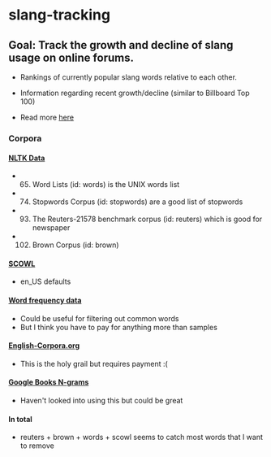 # slang-tracking

## Goal: Track the growth and decline of slang usage on online forums.
- Rankings of currently popular slang words relative to each other.
- Information regarding recent growth/decline (similar to Billboard Top 100)

- Read more [here](https://docs.google.com/document/d/1kXFS8nniL8kICFqFjQzA3XOBMj9tsrYLD_1oXKTfyFc/edit?usp=sharing)

### Corpora
#### [NLTK Data](https://www.nltk.org/nltk_data/)
- 65. Word Lists (id: words) is the UNIX words list
- 74. Stopwords Corpus (id: stopwords) are a good list of stopwords
- 93. The Reuters-21578 benchmark corpus (id: reuters) which is good for newspaper
- 102. Brown Corpus (id: brown)

#### [SCOWL](http://wordlist.aspell.net/)
- en_US defaults

#### [Word frequency data](https://www.wordfrequency.info/)
- Could be useful for filtering out common words
- But I think you have to pay for anything more than samples

#### [English-Corpora.org](https://www.english-corpora.org/)
- This is the holy grail but requires payment :(

#### [Google Books N-grams](https://storage.googleapis.com/books/ngrams/books/datasetsv2.html)
- Haven't looked into using this but could be great

#### In total
- reuters + brown + words + scowl seems to catch most words that I want to remove